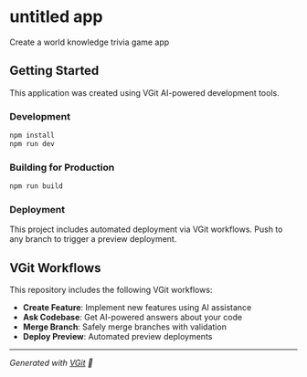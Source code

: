 # untitled app

Create a world knowledge trivia game app

## Getting Started

This application was created using VGit AI-powered development tools.

### Development

```bash
npm install
npm run dev
```

### Building for Production

```bash
npm run build
```

### Deployment

This project includes automated deployment via VGit workflows. Push to any branch to trigger a preview deployment.

## VGit Workflows

This repository includes the following VGit workflows:

- **Create Feature**: Implement new features using AI assistance
- **Ask Codebase**: Get AI-powered answers about your code
- **Merge Branch**: Safely merge branches with validation
- **Deploy Preview**: Automated preview deployments

---

*Generated with [VGit](https://vgit.app) 🤖*
